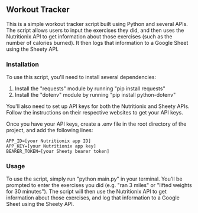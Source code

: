 
## Workout Tracker

This is a simple workout tracker script built using Python and several APIs. The script allows users to input the exercises they did, and then uses the Nutritionix API to get information about those exercises (such as the number of calories burned). It then logs that information to a Google Sheet using the Sheety API.
### Installation

To use this script, you'll need to install several dependencies:

1. Install the "requests" module by running "pip install requests"
2. Install the "dotenv" module by running "pip install python-dotenv"

You'll also need to set up API keys for both the Nutritionix and Sheety APIs. Follow the instructions on their respective websites to get your API keys.

Once you have your API keys, create a .env file in the root directory of the project, and add the following lines:

```
APP_ID=[your Nutritionix app ID]
APP_KEY=[your Nutritionix app key]
BEARER_TOKEN=[your Sheety bearer token]
```

### Usage

To use the script, simply run "python main.py" in your terminal. You'll be prompted to enter the exercises you did (e.g. "ran 3 miles" or "lifted weights for 30 minutes"). The script will then use the Nutritionix API to get information about those exercises, and log that information to a Google Sheet using the Sheety API.

